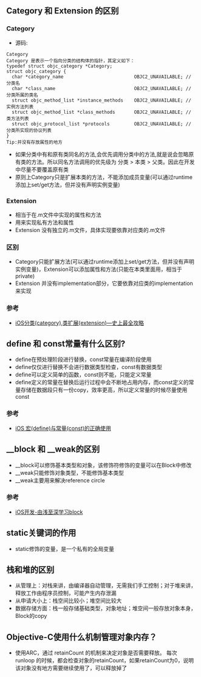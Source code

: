 ## Category 和 Extension 的区别
### Category
* 源码:
```
Category
Category 是表示一个指向分类的结构体的指针，其定义如下：
typedef struct objc_category *Category;
struct objc_category {
  char *category_name                          OBJC2_UNAVAILABLE; // 分类名
  char *class_name                             OBJC2_UNAVAILABLE; // 分类所属的类名
  struct objc_method_list *instance_methods    OBJC2_UNAVAILABLE; // 实例方法列表
  struct objc_method_list *class_methods       OBJC2_UNAVAILABLE; // 类方法列表
  struct objc_protocol_list *protocols         OBJC2_UNAVAILABLE; // 分类所实现的协议列表
}
Tip:并没有存放属性的地方
```
* 如果分类中有和原有类同名的方法,会优先调用分类中的方法,就是说会忽略原有类的方法。所以同名方法调用的优先级为 分类 > 本类 > 父类。因此在开发中尽量不要覆盖原有类
* 原则上Category只是扩展本类的方法，不能添加成员变量(可以通过runtime添加上set/get方法，但并没有声明实例变量)

### Extension
* 相当于在.m文件中实现的属性和方法
* 用来实现私有方法和属性
* Extension 没有独立的.m文件，具体实现要依靠对应类的.m文件

### 区别
* Category只能扩展方法(可以通过runtime添加上set/get方法，但并没有声明实例变量)，Extension可以添加属性和方法(只能在本类里面用，相当于private)
* Extension 并没有implementation部分，它要依靠对应类的implementation来实现

### 参考
* [iOS分类(category),类扩展(extension)—史上最全攻略](https://www.jianshu.com/p/9e827a1708c6)

## define 和 const常量有什么区别?
* define在预处理阶段进行替换，const常量在编译阶段使用
* define仅仅进行替换不会进行数据类型检查，const有数据类型
* define可以定义简单的函数，const则不能，只能定义常量
* define定义的常量在替换后运行过程中会不断地占用内存，而const定义的常量存储在数据段只有一份copy，效率更高，所以定义常量的时候尽量使用const

### 参考
* [iOS 宏(define)与常量(const)的正确使用](https://www.jianshu.com/p/f83335e036b5)

## __block 和 __weak的区别
* __block可以修饰基本类型和对象，该修饰符修饰的变量可以在Block中修改
* __weak只能修饰对象类型，不能修饰基本类型
* __weak主要用来解决reference circle

### 参考
* [iOS开发-由浅至深学习block](https://www.jianshu.com/p/29d70274374b)

## static关键词的作用
* static修饰的变量，是一个私有的全局变量

## 栈和堆的区别
* 从管理上：对栈来讲，由编译器自动管理，无需我们手工控制；对于堆来讲，释放工作由程序员控制，可能产生内存泄漏
* 从申请大小上：栈空间比较小；堆空间比较大
* 数据存储方面：栈一般存储基础类型，对象地址；堆空间一般存放对象本身，Block的copy

## Objective-C使用什么机制管理对象内存？
* 使用ARC，通过 retainCount 的机制来决定对象是否需要释放。 每次 runloop 的时候，都会检查对象的retainCount，如果retainCount为0，说明该对象没有地方需要继续使用了，可以释放掉了
